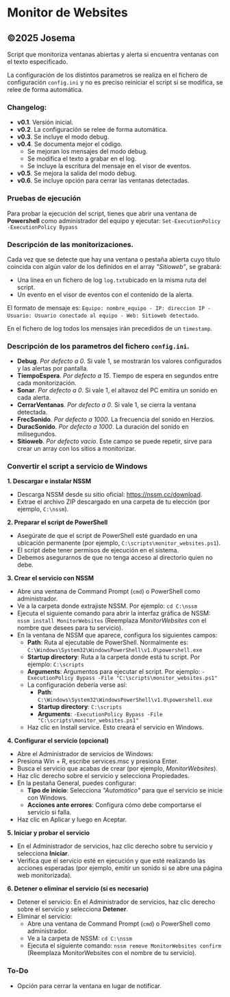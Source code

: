 # Monitor de Websites
## &copy;2025 Josema

Script que monitoriza ventanas abiertas y alerta si encuentra ventanas con el
texto especificado.

La configuraci&oacute;n de los distintos parametros se realiza en el fichero de configuraci&oacute;n `config.ini` y no es preciso reiniciar el script si se modifica, se relee de forma autom&aacute;tica.

### Changelog:
- **v0.1**. Versi&oacute;n inicial.
- **v0.2**. La configuraci&oacute;n se relee de forma autom&aacute;tica.
- **v0.3**. Se incluye el modo debug.
- **v0.4**. Se documenta mejor el c&oacute;digo.
    - Se mejoran los mensajes del modo debug.
    - Se modifica el texto a grabar en el log.
    - Se incluye la escritura del mensaje en el visor de eventos.
- **v0.5**. Se mejora la salida del modo debug.
- **v0.6**. Se incluye opci&oacute;n para cerrar las ventanas detectadas.

### Pruebas de ejecuci&oacute;n

Para probar la ejecuci&oacute;n del script, tienes que abrir una ventana de **Powershell** como administrador del equipo y ejecutar:
`Set-ExecutionPolicy -ExecutionPolicy Bypass`

### Descripci&oacute;n de las monitorizaciones.

Cada vez que se detecte que hay una ventana o pesta&ntilde;a abierta cuyo t&iacute;tulo coincida con alg&uacute;n valor de los definidos en el array *"Sitioweb"*, se grabar&aacute;:

- Una l&iacute;nea en un fichero de log `log.txt`ubicado en la misma ruta del script.
- Un evento en el visor de eventos con el contenido de la alerta.

El formato de mensaje es: `Equipo: nombre_equipo - IP: direccion IP - Usuario: Usuario conectado al equipo - Web: Sitioweb detectado`.

En el fichero de log todos los mensajes ir&aacute;n precedidos de un `timestamp`.

### Descripci&oacute;n de los parametros del fichero `config.ini`.

- **Debug**. *Por defecto a 0*. Si vale 1, se mostrar&aacute;n los valores configurados y las alertas por pantalla.
- **TiempoEspera**. *Por defecto a 15*. Tiempo de espera en segundos entre cada monitorizaci&oacute;n.
- **Sonar**. *Por defecto a 0*. Si vale 1, el altavoz del PC emitira un sonido en cada alerta.
- **CerrarVentanas**. *Por defecto a 0*. Si vale 1, se cierra la ventana detectada.
- **FrecSonido**. *Por defecto a 1000*. La frecuencia del sonido en Herzios.
- **DuracSonido**. *Por defecto a 1000*. La duraci&oacute;n del sonido en milisegundos.
- **Sitioweb**. *Por defecto vacio*. Este campo se puede repetir, sirve para crear un array con los sitios a monitorizar.

### Convertir el script a servicio de Windows

**1. Descargar e instalar NSSM**

- Descarga NSSM desde su sitio oficial: https://nssm.cc/download.
- Extrae el archivo ZIP descargado en una carpeta de tu elecci&oacute;n (por ejemplo, `C:\nssm`).

**2. Preparar el script de PowerShell**

- Aseg&uacute;rate de que el script de PowerShell est&eacute; guardado en una ubicaci&oacute;n permanente (por ejemplo, `C:\scripts\monitor_websites.ps1`). 
- El script debe tener permisos de ejecuci&oacute;n en el sistema. 
- Debemos asegurarnos de que no tenga acceso al directorio quien no debe.

**3. Crear el servicio con NSSM**

- Abre una ventana de Command Prompt (`cmd`) o PowerShell como administrador.
- Ve a la carpeta donde extrajiste NSSM. Por ejemplo: `cd C:\nssm`
- Ejecuta el siguiente comando para abrir la interfaz gr&aacute;fica de NSSM: `nssm install MonitorWebsites` (Reemplaza *MonitorWebsites* con el nombre que desees para tu servicio).
- En la ventana de NSSM que aparece, configura los siguientes campos:
    - **Path**: Ruta al ejecutable de PowerShell. Normalmente es: `C:\Windows\System32\WindowsPowerShell\v1.0\powershell.exe`
    - **Startup directory**: Ruta a la carpeta donde est&aacute; tu script. Por ejemplo: `C:\scripts`
    - **Arguments**: Argumentos para ejecutar el script. Por ejemplo: `-ExecutionPolicy Bypass -File "C:\scripts\monitor_websites.ps1"`
    - La configuraci&oacute;n deber&iacute;a verse as&iacute;:
        - **Path**: `C:\Windows\System32\WindowsPowerShell\v1.0\powershell.exe`
        - **Startup directory**: `C:\scripts`
        - **Arguments**: `-ExecutionPolicy Bypass -File "C:\scripts\monitor_websites.ps1"`
    - Haz clic en Install service. Esto crear&aacute; el servicio en Windows.

**4. Configurar el servicio (opcional)**

- Abre el Administrador de servicios de Windows:
- Presiona Win + R, escribe services.msc y presiona Enter.
- Busca el servicio que acabas de crear (por ejemplo, *MonitorWebsites*).
- Haz clic derecho sobre el servicio y selecciona Propiedades.
- En la pesta&ntilde;a General, puedes configurar:
    - **Tipo de inicio**: Selecciona *"Autom&aacute;tico"* para que el servicio se inicie con Windows.
    - **Acciones ante errores**: Configura c&oacute;mo debe comportarse el servicio si falla.
- Haz clic en Aplicar y luego en Aceptar.

**5. Iniciar y probar el servicio**

- En el Administrador de servicios, haz clic derecho sobre tu servicio y selecciona **Iniciar**.
- Verifica que el servicio est&eacute; en ejecuci&oacute;n y que est&eacute; realizando las acciones esperadas (por ejemplo, emitir un sonido si se abre una p&aacute;gina web monitorizada).

**6. Detener o eliminar el servicio (si es necesario)**

- Detener el servicio: En el Administrador de servicios, haz clic derecho sobre el servicio y selecciona **Detener**.
- Eliminar el servicio:
    - Abre una ventana de Command Prompt (`cmd`) o PowerShell como administrador.
    - Ve a la carpeta de NSSM: `cd C:\nssm`
    - Ejecuta el siguiente comando: `nssm remove MonitorWebsites confirm` (Reemplaza MonitorWebsites con el nombre de tu servicio).

### To-Do

- Opci&oacute;n para cerrar la ventana en lugar de notificar.
